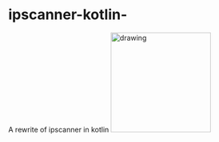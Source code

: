 # ipscanner-kotlin-
A rewrite of ipscanner in kotlin
<img src="(https://kotlinlang.org/docs/images/kotlin-logo.png" alt="drawing" width="200"/>

